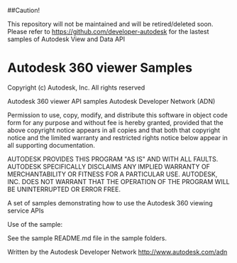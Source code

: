##Caution!

This repository will not be maintained and will be retired/deleted soon. Please refer to https://github.com/developer-autodesk for the lastest samples of Autodesk View and Data API







Autodesk 360 viewer Samples
======================

Copyright (c) Autodesk, Inc. All rights reserved

Autodesk 360 viewer API samples Autodesk Developer Network (ADN)

Permission to use, copy, modify, and distribute this software in object code form for any purpose and without fee is hereby granted, provided that the above copyright notice appears in all copies and that both that copyright notice and the limited warranty and restricted rights notice below appear in all supporting documentation.

AUTODESK PROVIDES THIS PROGRAM "AS IS" AND WITH ALL FAULTS. AUTODESK SPECIFICALLY DISCLAIMS ANY IMPLIED WARRANTY OF MERCHANTABILITY OR FITNESS FOR A PARTICULAR USE. AUTODESK, INC. DOES NOT WARRANT THAT THE OPERATION OF THE PROGRAM WILL BE UNINTERRUPTED OR ERROR FREE.



A set of samples demonstrating how to use the Autodesk 360 viewing service APIs



Use of the sample:

See the sample README.md file in the sample folders.

Written by the Autodesk Developer Network http://www.autodesk.com/adn



